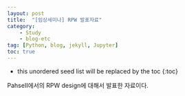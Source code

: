 ```yaml
---
layout: post
title:  "[임상세미나] RPW 발표자료"
category:
    - Study
    - blog-etc
tag: [Python, blog, jekyll, Jupyter]
toc: true
---
```

* this unordered seed list will be replaced by the toc
{:toc}

PahseⅡ에서의 RPW design에 대해서 발표한 자료이다.
